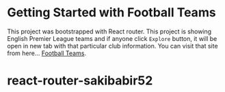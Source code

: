 # Getting Started with Football Teams

This project was bootstrapped with React router. This project is showing English Premier League teams and if anyone click `Explore` button, it will be open in new tab with that particular club information.
You can visit that site from here... [Football Teams](https://football-teams.netlify.app/).


# react-router-sakibabir52
